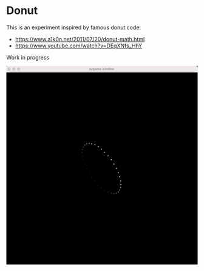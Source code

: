# Donut

This is an experiment inspired by famous donut code:

- https://www.a1k0n.net/2011/07/20/donut-math.html
- https://www.youtube.com/watch?v=DEqXNfs_HhY

Work in progress


![Preview](preview.gif)